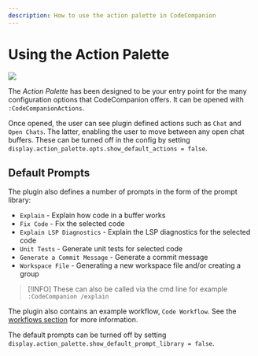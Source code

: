 ```yaml
---
description: How to use the action palette in CodeCompanion
---
```


# Using the Action Palette

<p>
  <img src="https://github.com/user-attachments/assets/0d427d6d-aa5f-405c-ba14-583830251740" />
</p>

The _Action Palette_ has been designed to be your entry point for the many configuration options that CodeCompanion offers. It can be opened with `:CodeCompanionActions`.

Once opened, the user can see plugin defined actions such as `Chat` and `Open Chats`. The latter, enabling the user to move between any open chat buffers. These can be turned off in the config by setting `display.action_palette.opts.show_default_actions = false`.

## Default Prompts

The plugin also defines a number of prompts in the form of the prompt library:

- `Explain` - Explain how code in a buffer works
- `Fix Code` - Fix the selected code
- `Explain LSP Diagnostics`  - Explain the LSP diagnostics for the selected code
- `Unit Tests` - Generate unit tests for selected code
- `Generate a Commit Message` - Generate a commit message
- `Workspace File` - Generating a new workspace file and/or creating a group

> [!INFO]
> These can also be called via the cmd line for example `:CodeCompanion /explain`

The plugin also contains an example workflow, `Code Workflow`. See the [workflows section](/usage/workflows) for more information.

The default prompts can be turned off by setting `display.action_palette.show_default_prompt_library = false`.
